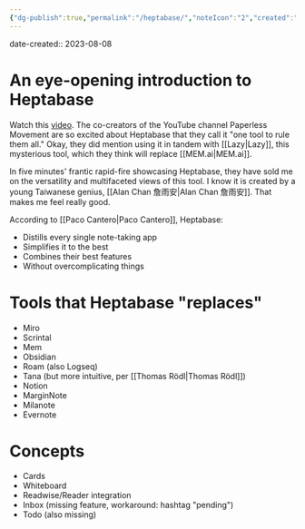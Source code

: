 ```yaml
---
{"dg-publish":true,"permalink":"/heptabase/","noteIcon":"2","created":"","updated":""}
---
```


date-created:: 2023-08-08
# An eye-opening introduction to Heptabase

Watch this [video](https://www.youtube.com/watch?v=66Bn4xrshog&t=1169s). The co-creators of the YouTube channel Paperless Movement are so excited about Heptabase that they call it "one tool to rule them all." Okay, they did mention using it in tandem with [[Lazy\|Lazy]], this mysterious tool, which they think will replace [[MEM.ai\|MEM.ai]].

In five minutes' frantic rapid-fire showcasing Heptabase, they have sold me on the versatility and multifaceted views of this tool. I know it is created by a young Taiwanese genius, [[Alan Chan 詹雨安\|Alan Chan 詹雨安]]. That makes me feel really good.

According to [[Paco Cantero\|Paco Cantero]], Heptabase:
- Distills every single note-taking app
- Simplifies it to the best
- Combines their best features
- Without overcomplicating things
# Tools that Heptabase "replaces"

- Miro
- Scrintal
- Mem
- Obsidian
- Roam (also Logseq)
- Tana (but more intuitive, per [[Thomas Rödl\|Thomas Rödl]])
- Notion
- MarginNote
- Milanote
- Evernote
# Concepts

- Cards
- Whiteboard
- Readwise/Reader integration
- Inbox (missing feature, workaround: hashtag "pending")
- Todo (also missing)


